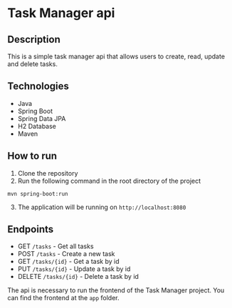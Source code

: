 # Task Manager api

## Description
This is a simple task manager api that allows users to create, read, update and delete tasks. 

## Technologies
- Java
- Spring Boot
- Spring Data JPA
- H2 Database
- Maven

## How to run
1. Clone the repository
2. Run the following command in the root directory of the project
```
mvn spring-boot:run
```
3. The application will be running on `http://localhost:8080`

## Endpoints
- GET `/tasks` - Get all tasks
- POST `/tasks` - Create a new task
- GET `/tasks/{id}` - Get a task by id
- PUT `/tasks/{id}` - Update a task by id
- DELETE `/tasks/{id}` - Delete a task by id

The api is necessary to run the frontend of the Task Manager project. You can find the frontend at the `app` folder.